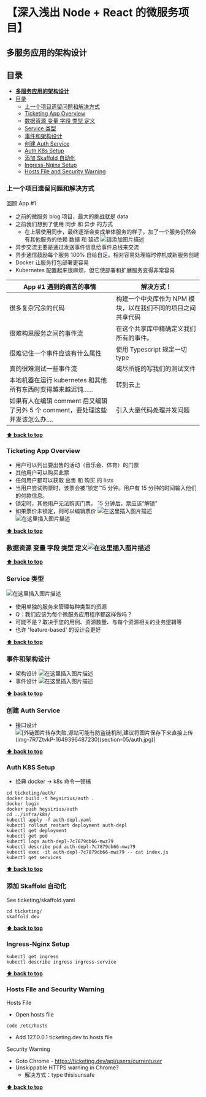 # 【深入浅出 Node + React 的微服务项目】

## 多服务应用的架构设计

## 目录

- [**多服务应用的架构设计**](#多服务应用的架构设计)
- [目录](#目录)
  - [上一个项目遗留问题和解决方式](#上一个项目遗留问题和解决方式)
  - [Ticketing App Overview](#ticketing-app-overview)
  - [数据资源 变量 字段 类型 定义](#数据资源-变量-字段-类型-定义)
  - [Service 类型](#service-类型)
  - [事件和架构设计](#事件和架构设计)
  - [创建 Auth Service](#创建-Auth-Service)
  - [Auth K8s Setup](#auth-k8s-setup)
  - [添加 Skaffold 自动化](#添加-Skaffold-自动化)
  - [Ingress-Nginx Setup](#ingress-nginx-setup)
  - [Hosts File and Security Warning](#hosts-file-and-security-warning)

### 上一个项目遗留问题和解决方式

回顾 App #1

- 之前的微服务 blog 项目，最大的挑战就是 data
- 之前我们想到了使用 同步 和 异步 的方式
  - 在上层使用同步，最终逐渐会变成单体服务的样子，加了一个服务仍然会有其他服务的依赖 数据 和 延迟
    ![请添加图片描述](https://img-blog.csdnimg.cn/d8604744d2cd4c3493b823df717b58b8.png?x-oss-process=image/watermark,type_d3F5LXplbmhlaQ,shadow_50,text_Q1NETiBA5ZeoU2lyaXVz,size_20,color_FFFFFF,t_70,g_se,x_16)
- 异步交流主要是通过发送事件信息给事件总线来交流
- 异步通信鼓励每个服务 100% 自给自足。相对容易处理临时停机或新服务创建
- Docker 让服务打包部署更容易
- Kubernetes 配置起来很麻烦，但它使部署和扩展服务变得非常容易

| App #1 遇到的痛苦的事情                                                        | 解决方式！                                                  |
| ------------------------------------------------------------------------------ | ----------------------------------------------------------- |
| 很多复杂冗余的代码                                                             | 构建一个中央库作为 NPM 模块，以在我们不同的项目之间共享代码 |
| 很难构思服务之间的事件流                                                       | 在这个共享库中精确定义我们所有的事件。                      |
| 很难记住一个事件应该有什么属性                                                 | 使用 Typescript 规定一切 type                               |
| 真的很难测试一些事件流                                                         | 竭尽所能的写我们的测试文件                                  |
| 本地机器在运行 kubernetes 和其他所有东西时变得越来越迟钝......                 | 转到云上                                                    |
| 如果有人在编辑 comment 后又编辑了另外 5 个 comment，要处理这些并发该怎么办.... | 引入大量代码处理并发问题                                    |

**[⬆ back to top](#目录)**

### Ticketing App Overview

- 用户可以列出要出售的活动（音乐会、体育）的门票
- 其他用户可以购买此票
- 任何用户都可以获取 出售 和 购买 的 lists
- 当用户尝试购票时，该票会被“锁定”15 分钟。用户有 15 分钟的时间输入他们的付款信息。
- 锁定时，其他用户无法购买门票。 15 分钟后，票应该“解锁”
- 如果票价未锁定，则可以编辑票价
  ![在这里插入图片描述](https://img-blog.csdnimg.cn/04d9a176c24e4e678dc9756395ff0cfb.png?x-oss-process=image/watermark,type_d3F5LXplbmhlaQ,shadow_50,text_Q1NETiBA5ZeoU2lyaXVz,size_20,color_FFFFFF,t_70,g_se,x_16)
  ![在这里插入图片描述](https://img-blog.csdnimg.cn/67ffaa2fa49745a78103e6a04a68f71b.png?x-oss-process=image/watermark,type_d3F5LXplbmhlaQ,shadow_50,text_Q1NETiBA5ZeoU2lyaXVz,size_20,color_FFFFFF,t_70,g_se,x_16)

**[⬆ back to top](#目录)**

### 数据资源 变量 字段 类型 定义![在这里插入图片描述](https://img-blog.csdnimg.cn/9ee06a9a71904eb9a415ecb9c9c367b3.png?x-oss-process=image/watermark,type_d3F5LXplbmhlaQ,shadow_50,text_Q1NETiBA5ZeoU2lyaXVz,size_20,color_FFFFFF,t_70,g_se,x_16)

**[⬆ back to top](#目录)**

### Service 类型

![在这里插入图片描述](https://img-blog.csdnimg.cn/59875296b04b407cbb3f77ce6039d321.png?x-oss-process=image/watermark,type_d3F5LXplbmhlaQ,shadow_50,text_Q1NETiBA5ZeoU2lyaXVz,size_20,color_FFFFFF,t_70,g_se,x_16)

- 使用单独的服务来管理每种类型的资源
- Q：我们应该为每个微服务应用程序都这样做吗？
- 可能不是？取决于您的用例、资源数量、与每个资源相关的业务逻辑等
- 也许 'feature-based' 的设计会更好

**[⬆ back to top](#目录)**

### 事件和架构设计

- 架构设计
  ![在这里插入图片描述](https://img-blog.csdnimg.cn/d9d62576a5e446c2bc135597f76797dd.png?x-oss-process=image/watermark,type_d3F5LXplbmhlaQ,shadow_50,text_Q1NETiBA5ZeoU2lyaXVz,size_20,color_FFFFFF,t_70,g_se,x_16)
- 事件设计
  ![在这里插入图片描述](https://img-blog.csdnimg.cn/0afbd9b18f5b4c70817f890c9d8c2ec7.png?x-oss-process=image/watermark,type_d3F5LXplbmhlaQ,shadow_50,text_Q1NETiBA5ZeoU2lyaXVz,size_20,color_FFFFFF,t_70,g_se,x_16)

**[⬆ back to top](#目录)**

### 创建 Auth Service

- 接口设计
  ![[外链图片转存失败,源站可能有防盗链机制,建议将图片保存下来直接上传(img-7R7ZtvkP-1649396487230)(section-05/auth.jpg)]](https://img-blog.csdnimg.cn/2eb9e62447c04d50ad7dc8a0ce968e7f.png?x-oss-process=image/watermark,type_d3F5LXplbmhlaQ,shadow_50,text_Q1NETiBA5ZeoU2lyaXVz,size_20,color_FFFFFF,t_70,g_se,x_16)

**[⬆ back to top](#目录)**

### Auth K8S Setup

- 经典 docker -> k8s 命令一顿搞

```console
cd ticketing/auth/
docker build -t heysirius/auth .
docker login
docker push heysirius/auth
cd ../infra/k8s/
kubectl apply -f auth-depl.yaml
kubectl rollout restart deployment auth-depl
kubectl get deployment
kubectl get pod
kubectl logs auth-depl-7c7879db66-mwz79
kubectl describe pod auth-depl-7c7879db66-mwz79
kubectl exec -it auth-depl-7c7879db66-mwz79 -- cat index.js
kubectl get services
```

**[⬆ back to top](#目录)**

### 添加 Skaffold 自动化

See ticketing/skaffold.yaml

```console
cd ticketing/
skaffold dev
```

**[⬆ back to top](#目录)**

### Ingress-Nginx Setup

```console
kubectl get ingress
kubectl describe ingress ingress-service
```

**[⬆ back to top](#目录)**

### Hosts File and Security Warning

Hosts File

- Open hosts file

```console
code /etc/hosts
```

- Add 127.0.0.1 ticketing.dev to hosts file

Security Warning

- Goto Chrome - https://ticketing.dev/api/users/currentuser
- Unskippable HTTPS warning in Chrome?
  - 解决方式：type thisisunsafe

**[⬆ back to top](#目录)**
